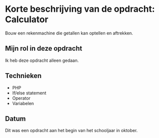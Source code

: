 # Korte beschrijving van de opdracht: Calculator

Bouw een rekenmachine die getallen kan optellen en aftrekken.

## Mijn rol in deze opdracht

Ik heb deze opdracht alleen gedaan.

## Technieken

- PHP
- If/else statement
- Operator
- Variabelen

## Datum

Dit was een opdracht aan het begin van het schooljaar in oktober.
